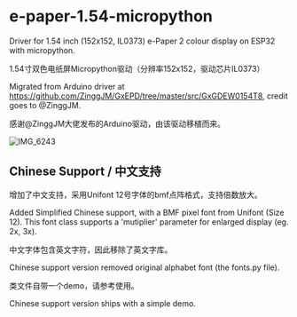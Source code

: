 # e-paper-1.54-micropython

Driver for 1.54 inch (152x152, IL0373) e-Paper 2 colour display on ESP32 with micropython.

1.54寸双色电纸屏Micropython驱动（分辨率152x152，驱动芯片IL0373）

Migrated from Arduino driver at https://github.com/ZinggJM/GxEPD/tree/master/src/GxGDEW0154T8, credit goes to @ZinggJM.

感谢@ZinggJM大佬发布的Arduino驱动，由该驱动移植而来。


![IMG_6243](https://github.com/user-attachments/assets/a4fb1e1d-dcdd-49d1-b037-9920e5d48f90)


## Chinese Support / 中文支持

增加了中文支持，采用Unifont 12号字体的bmf点阵格式，支持倍数放大。

Added Simplified Chinese support, with a BMF pixel font from Unifont (Size 12). This font class supports a 'mutiplier' parameter for enlarged display (eg. 2x, 3x).

中文字体包含英文字符，因此移除了英文字库。

Chinese support version removed original alphabet font (the fonts.py file).

类文件自带一个demo，请参考使用。

Chinese support version ships with a simple demo.
